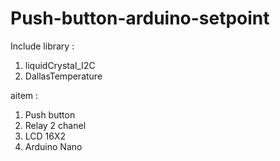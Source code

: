 # Push-button-arduino-setpoint
Include library :
1. liquidCrystal_I2C
2. DallasTemperature

aitem :
1. Push button
2. Relay 2 chanel 
3. LCD 16X2
4. Arduino Nano
